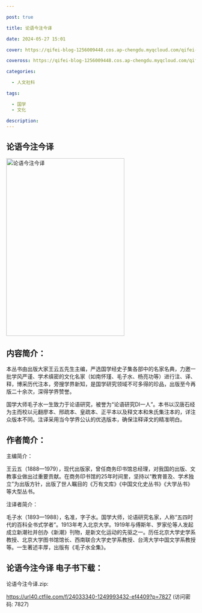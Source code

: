 ```yaml
---

post: true

title: 论语今注今译

date: 2024-05-27 15:01

cover: https://qifei-blog-1256009448.cos.ap-chengdu.myqcloud.com/qifei-blog/660a742b9f345e8d03d65ed0.jpg

coveross: https://qifei-blog-1256009448.cos.ap-chengdu.myqcloud.com/qifei-blog/660a742b9f345e8d03d65ed0.jpg

categories:

  - 人文社科

tags:

  - 国学
  - 文化

description:
---
```


## 论语今注今译

<img alt="论语今注今译 " class="aligncenter loading" data-was-processed="true" decoding="async" fetchpriority="high" height="471" src="https://qifei-blog-1256009448.cos.ap-chengdu.myqcloud.com/qifei-blog/660a742b9f345e8d03d65ed0.jpg " style="cursor: zoom-in;" width="314"/>

## 内容简介：

本丛书由出版大家王云五先生主编，严选国学经史子集各部中的名家名典，力邀一批学风严谨、学术缜密的文化名家（如南怀瑾、毛子水、杨亮功等）进行注、译、释，博采历代注本，旁搜学界新知，是国学研究领域不可多得的珍品，出版至今再版二十余次，深得学界赞誉。

国学大师毛子水一生致力于论语研究，被誉为“论语研究DI一人”。本书以汉唐石经为主而校以元翻廖本、邢疏本、皇疏本、正平本以及释文本和朱氏集注本的，详注众版本不同。注译采用当今学界公认的优选版本，确保注释译文的精准明白。

## 作者简介：

主编简介：

王云五（1888—1979），现代出版家，曾任商务印书馆总经理，对我国的出版、文教事业做出过重要贡献。在商务印书馆的25年时间里，坚持以“教育普及、学术独立”为出版方针，出版了世人瞩目的《万有文库》《中国文化史丛书》《大学丛书》等大型丛书。

注译者简介：

毛子水（1893—1988），名准，字子水。国学大师，论语研究名家，人称“五四时代的百科全书式学者”。1913年考入北京大学。1919年与傅斯年、罗家伦等人发起成立新潮社并创办《新潮》刊物，是新文化运动的先驱之一。历任北京大学史学系教授、北京大学图书馆馆长、西南联合大学史学系教授、台湾大学中国文学系教授等。一生著述丰厚，出版有《毛子水全集》。

## 论语今注今译 电子书下载：



论语今注今译.zip: 

https://url40.ctfile.com/f/24033340-1249993432-ef4409?p=7827 (访问密码: 7827)
